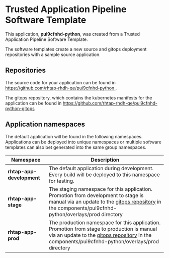 # Trusted Application Pipeline Software Template

This application, **pui9cfnhd-python**, was created from a Trusted Application Pipeline Software Template.

The software templates create a new source and gitops deployment repositories with a sample source application. 

## Repositories

The source code for your application can be found in [https://github.com/rhtap-rhdh-qe/pui9cfnhd-python ](https://github.com/rhtap-rhdh-qe/pui9cfnhd-python ).
 
The gitops repository, which contains the kubernetes manifests for the application can be found in 
[https://github.com/rhtap-rhdh-qe/pui9cfnhd-python-gitops ](https://github.com/rhtap-rhdh-qe/pui9cfnhd-python-gitops ) 

## Application namespaces 

The default application will be found in the following namespaces. Applications can be deployed into unique namespaces or multiple software templates can also bet generated into the same group namespaces.  

|  Namespace   |  Description   |  
| -------- | -------- |   
| **rhtap-app-development** | The default application during development. Every build will be deployed to this namespace for testing. | 
| **rhtap-app-stage** | The staging namespace for this application. Promotion from development to stage is manual via an update to the [gitops repository](https://github.com/rhtap-rhdh-qe/pui9cfnhd-python-gitops ) in the components/pui9cfnhd-python/overlays/prod directory |  
| **rhtap-app-prod** | The production namespace for this application. Promotion from stage to production is manual via an update to the [gitops repository](https://github.com/rhtap-rhdh-qe/pui9cfnhd-python-gitops ) in the components/pui9cfnhd-python/overlays/prod directory | 